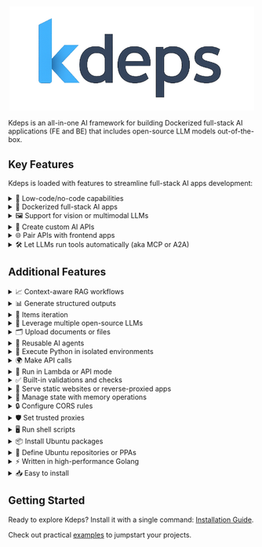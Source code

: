 <p align="center">
  <img src="./public/logo.png" width="500" />
</p>

Kdeps is an all-in-one AI framework for building Dockerized full-stack AI applications (FE and BE) that includes
open-source LLM models out-of-the-box.

## Key Features

Kdeps is loaded with features to streamline full-stack AI apps development:

<details>
  <summary>🧩 Low-code/no-code capabilities</summary>
  Build <a href="https://kdeps.com/getting-started/configuration/workflow.html">operational full-stack AI apps</a>, enabling accessible development for non-technical users.

```pkl
// workflow.pkl
Name = "ticketResolutionAgent"
Description = "Automates customer support ticket resolution with LLM responses."
Version = "1.0.0"
TargetActionID = "responseResource"
settings {
  APIServerMode = true
  APIServer {
    HostIP = "127.0.0.1"
    PortNum = 3000
    Routes {
      new { Path = "/api/v1/ticket"; Methods { "POST" } }
    }
    CORS { EnableCORS = true; AllowOrigins { "http://localhost:8080" } }
  }
  AgentSettings {
    Timezone = "Etc/UTC"
    Models { "llama3.2:1b" }
    OllamaImageTag = "0.6.8"
  }
}
```

```pkl
// resources/fetch_data.pkl
ActionID = "httpFetchResource"
Name = "CRM Fetch"
Description = "Fetches ticket data via CRM API."
run {
  RestrictToHTTPMethods { "POST" }
  RestrictToRoutes { "/api/v1/ticket" }
  PreflightCheck {
    Validations { "@(request.data().ticket_id)" != "" }
  }
  HTTPClient {
    Method = "GET"
    Url = "https://crm.example.com/api/ticket/@(request.data().ticket_id)"
    Headers { ["Authorization"] = "Bearer @(session.getRecord('crm_token'))" }
    TimeoutDuration = 30.s
  }
}
```

```pkl
// resources/llm.pkl
ActionID = "llmResource"
Name = "LLM Ticket Response"
Description = "Generates responses for customer tickets."
Requires { "httpFetchResource" }
run {
  RestrictToHTTPMethods { "POST" }
  RestrictToRoutes { "/api/v1/ticket" }
  Chat {
    Model = "llama3.2:1b"
    Role = "assistant"
    Prompt = "Provide a professional response to the customer query: @(request.data().query)"
    Scenario {
      new { Role = "system"; Prompt = "You are a customer support assistant. Be polite and concise." }
      new { Role = "system"; Prompt = "Ticket data: @(client.responseBody("httpFetchResource"))" }
    }
    JSONResponse = true
    JSONResponseKeys { "response_text" }
    TimeoutDuration = 60.s
  }
}
```

```pkl
// resources/response.pkl
ActionID = "responseResource"
Name = "API Response"
Description = "Returns ticket resolution response."
Requires { "llmResource" }
run {
  RestrictToHTTPMethods { "POST" }
  RestrictToRoutes { "/api/v1/ticket" }
  APIResponse {
    Success = true
    Response {
      Data { "@(llm.response('llmResource'))" }
    }
    Meta { Headers { ["Content-Type"] = "application/json" } }
  }
}
```
</details>

<details>
  <summary>🐳 Dockerized full-stack AI apps</summary>
  Build applications with <a href="https://kdeps.com/getting-started/introduction/quickstart.html#quickstart">batteries included</a> for seamless development and deployment, as detailed in the <a href="https://kdeps.com/getting-started/configuration/workflow.html#ai-agent-settings">AI agent settings</a>.

```pkl
# Creating a Docker image of the kdeps AI agent is easy!
# First, package the AI agent project.
$ kdeps package tickets-ai/
INFO kdeps package created package-file=tickets-ai-1.0.0.kdeps
# Then build a docker image and run.
$ kdeps run tickets-ai-1.0.0.kdeps
# It also creates a Docker compose configuration file.
```

```pkl
# docker-compose.yml
version: '3.8'
services:
  kdeps-tickets-ai-cpu:
    image: kdeps-tickets-ai:1.0.0
    ports:
      - "127.0.0.1:3000"
    restart: on-failure
    volumes:
      - ollama:/root/.ollama
      - kdeps:/.kdeps
volumes:
  ollama:
    external:
      name: ollama
  kdeps:
    external:
      name: kdeps
```
</details>

<details>
  <summary>🖼️ Support for vision or multimodal LLMs</summary>
  Process text, images, and other data types in a single workflow with <a href="https://kdeps.com/getting-started/resources/multimodal.html">vision or multimodal LLMs</a>.

```pkl
// workflow.pkl
Name = "visualTicketAnalyzer"
Description = "Analyzes images in support tickets for defects using a vision model."
Version = "1.0.0"
TargetActionID = "responseResource"
settings {
  APIServerMode = true
  APIServer {
    HostIP = "127.0.0.1"
    PortNum = 3000
    Routes {
      new { Path = "/api/v1/visual-ticket"; Methods { "POST" } }
    }
    CORS { EnableCORS = true; AllowOrigins { "http://localhost:8080" } }
  }
  AgentSettings {
    Timezone = "Etc/UTC"
    Models { "llama3.2-vision" }
    OllamaImageTag = "0.6.8"
  }
}
```

```pkl
// resources/fetch_data.pkl
ActionID = "httpFetchResource"
Name = "CRM Fetch"
Description = "Fetches ticket data via CRM API."
run {
  RestrictToHTTPMethods { "POST" }
  RestrictToRoutes { "/api/v1/ticket" }
  PreflightCheck {
    Validations { "@(request.data().ticket_id)" != "" }
  }
  HTTPClient {
    Method = "GET"
    Url = "https://crm.example.com/api/ticket/@(request.data().ticket_id)"
    Headers { ["Authorization"] = "Bearer @(session.getRecord('crm_token'))" }
    TimeoutDuration = 30.s
  }
}
```

```pkl
// resources/llm.pkl
ActionID = "llmResource"
Name = "Visual Defect Analyzer"
Description = "Analyzes ticket images for defects."
Requires { "httpFetchResource" }
run {
  RestrictToHTTPMethods { "POST" }
  RestrictToRoutes { "/api/v1/visual-ticket" }
  PreflightCheck {
    Validations { "@(request.filecount())" > 0 }
  }
  Chat {
    Model = "llama3.2-vision"
    Role = "assistant"
    Prompt = "Analyze the image for product defects and describe any issues found."
    Files { "@(request.files()[0])" }
    Scenario {
      new { Role = "system"; Prompt = "You are a support assistant specializing in visual defect detection." }
      new { Role = "system"; Prompt = "Ticket data: @(client.responseBody("httpFetchResource"))" }
    }
    JSONResponse = true
    JSONResponseKeys { "defect_description"; "severity" }
    TimeoutDuration = 60.s
  }
}
```

```pkl
// resources/response.pkl
ActionID = "responseResource"
Name = "API Response"
Description = "Returns defect analysis result."
Requires { "llmResource" }
run {
  RestrictToHTTPMethods { "POST" }
  RestrictToRoutes { "/api/v1/visual-ticket" }
  APIResponse {
    Success = true
    Response {
      Data { "@(llm.response('llmResource'))" }
    }
    Meta { Headers { ["Content-Type"] = "application/json" } }
  }
}
```
</details>

<details>
  <summary>🔌 Create custom AI APIs</summary>
  Serve <a href="https://kdeps.com/getting-started/configuration/workflow.html#llm-models">open-source LLMs</a> through custom <a href="https://kdeps.com/getting-started/configuration/workflow.html#api-server-settings">AI APIs</a> for robust AI-driven applications.
</details>

<details>
  <summary>🌐 Pair APIs with frontend apps</summary>
  Integrate with frontend apps like Streamlit, NodeJS, and more for interactive AI-driven user interfaces, as outlined in <a href="https://kdeps.com/getting-started/configuration/workflow.html#web-server-settings">web server settings</a>.

```pkl
// workflow.pkl
Name = "frontendAIApp"
Description = "Pairs an AI API with a Streamlit frontend for text summarization."
Version = "1.0.0"
TargetActionID = "responseResource"
settings {
  APIServerMode = true
  WebServerMode = true
  APIServer {
    HostIP = "127.0.0.1"
    PortNum = 3000
    Routes {
      new { Path = "/api/v1/summarize"; Methods { "POST" } }
    }
  }
  WebServer {
    HostIP = "127.0.0.1"
    PortNum = 8501
    Routes {
      new {
        Path = "/app"
        PublicPath = "/fe/1.0.0/web/"
        ServerType = "app"
        AppPort = 8501
        Command = "streamlit run app.py"
      }
    }
  }
  AgentSettings {
    Timezone = "Etc/UTC"
    PythonPackages { "streamlit" }
    Models { "llama3.2:1b" }
    OllamaImageTag = "0.6.8"
  }
}
```

```pkl
// data/fe/web/app.py (Streamlit frontend)
import streamlit as st
import requests

st.title("Text Summarizer")
text = st.text_area("Enter text to summarize")
if st.button("Summarize"):
  response = requests.post("http://localhost:3000/api/v1/summarize", json={"text": text})
  if response.ok:
    st.write(response.json()['response']['data']['summary'])
  else:
    st.error("Error summarizing text")
```

```pkl
// resources/llm.pkl
ActionID = "llmResource"
Name = "Text Summarizer"
Description = "Summarizes input text using an LLM."
run {
  RestrictToHTTPMethods { "POST" }
  RestrictToRoutes { "/api/v1/summarize" }
  Chat {
    Model = "llama3.2:1b"
    Role = "assistant"
    Prompt = "Summarize this text in 50 words or less: @(request.data().text)"
    JSONResponse = true
    JSONResponseKeys { "summary" }
    TimeoutDuration = 60.s
  }
}
```
</details>

<details>
  <summary>🛠️ Let LLMs run tools automatically (aka MCP or A2A)</summary>
  Enhance functionality through scripts and sequential tool pipelines with <a href="https://kdeps.com/getting-started/resources/llm.html#tools-configuration">external tools and chained tool workflows</a>.

```pkl
// workflow.pkl
Name = "toolChainingAgent"
Description = "Uses LLM to query a database and generate a report via tools."
Version = "1.0.0"
TargetActionID = "responseResource"
settings {
  APIServerMode = true
  APIServer {
    HostIP = "127.0.0.1"
    PortNum = 3000
    Routes {
      new { Path = "/api/v1/report"; Methods { "POST" } }
    }
  }
  AgentSettings {
    Timezone = "Etc/UTC"
    Models { "llama3.2:1b" }
    OllamaImageTag = "0.6.8"
  }
}
```

```pkl
// resources/llm.pkl
ActionID = "llmResource"
Name = "Report Generator"
Description = "Generates a report using a database query tool."
run {
  RestrictToHTTPMethods { "POST" }
  RestrictToRoutes { "/api/v1/report" }
  Chat {
    Model = "llama3.2:1b"
    Role = "assistant"
    Prompt = "Generate a sales report based on database query results. Date range: @(request.params("date_range"))"
    Tools {
      new {
        Name = "query_sales_db"
        Script = "@(data.filepath('tools/1.0.0', 'query_sales.py'))"
        Description = "Queries the sales database for recent transactions"
        Parameters {
          ["date_range"] { Required = true; Type = "string"; Description = "Date range for query (e.g., '2025-01-01:2025-05-01')" }
        }
      }
    }
    JSONResponse = true
    JSONResponseKeys { "report" }
    TimeoutDuration = 60.s
  }
}
```

```pkl
// data/tools/query_sales.py
import sqlite3
import sys

def query_sales(date_range):
  start, end = date_range.split(':')
  conn = sqlite3.connect('sales.db')
  cursor = conn.execute("SELECT * FROM transactions WHERE date BETWEEN ? AND ?", (start, end))
  results = cursor.fetchall()
  conn.close()
  return results

print(query_sales(sys.argv[1]))
```
</details>

## Additional Features

<details>
  <summary>📈 Context-aware RAG workflows</summary>
  Enable accurate, knowledge-intensive tasks with <a href="https://kdeps.com/getting-started/resources/kartographer.html">RAG workflows</a>.
</details>

<details>
  <summary>📊 Generate structured outputs</summary>
  Create consistent, machine-readable responses from LLMs, as described in the <a href="https://kdeps.com/getting-started/resources/llm.html#chat-block">chat block documentation</a>.

```pkl
// workflow.pkl
Name = "structuredOutputAgent"
Description = "Generates structured JSON responses from LLM."
Version = "1.0.0"
TargetActionID = "responseResource"
settings {
  APIServerMode = true
  APIServer {
    HostIP = "127.0.0.1"
    PortNum = 3000
    Routes {
      new { Path = "/api/v1/structured"; Methods { "POST" } }
    }
  }
  AgentSettings {
    Timezone = "Etc/UTC"
    Models { "llama3.2:1b" }
    OllamaImageTag = "0.6.8"
  }
}
```

```pkl
// resources/llm.pkl
ActionID = "llmResource"
Name = "Structured Response Generator"
Description = "Generates structured JSON output."
run {
  RestrictToHTTPMethods { "POST" }
  RestrictToRoutes { "/api/v1/structured" }
  Chat {
    Model = "llama3.2:1b"
    Role = "assistant"
    Prompt = "Analyze this text and return a structured response: @(request.data().text)"
    JSONResponse = true
    JSONResponseKeys { "summary"; "keywords" }
    TimeoutDuration = 60.s
  }
}
```
</details>

<details>
  <summary>🔄 Items iteration</summary>
  Iterate over multiple items in a resource to process them sequentially, using <a href="https://kdeps.com/getting-started/resources/items.html">items iteration</a> with `item.current()`, `item.prev()`, and `item.next()`.

```pkl
// workflow.pkl
Name = "mtvScenarioGenerator"
Description = "Generates MTV video scenarios based on song lyrics."
Version = "1.0.0"
TargetActionID = "responseResource"
settings {
  APIServerMode = true
  APIServer {
    HostIP = "127.0.0.1"
    PortNum = 3000
    Routes {
      new { Path = "/api/v1/mtv-scenarios"; Methods { "GET" } }
    }
    CORS { EnableCORS = true; AllowOrigins { "http://localhost:8080" } }
  }
  AgentSettings {
    Timezone = "Etc/UTC"
    Models { "llama3.2:1b" }
    OllamaImageTag = "0.6.8"
  }
}
```

```pkl
// resources/llm.pkl
ActionID = "llmResource"
Name = "MTV Scenario Generator"
Description = "Generates MTV video scenarios for song lyrics."
Items {
  "A long, long time ago"
  "I can still remember"
  "How that music used to make me smile"
  "And I knew if I had my chance"
}
run {
  RestrictToHTTPMethods { "GET" }
  RestrictToRoutes { "/api/v1/mtv-scenarios" }
  SkipCondition {
    "@(item.current())" == "And I knew if I had my chance" // Skip this lyric
  }
  Chat {
    Model = "llama3.2:1b"
    Role = "assistant"
    Prompt = """
    Based on the lyric @(item.current()) from the song "American Pie," generate a suitable scenario for an MTV music video. The scenario should include a vivid setting, key visual elements, and a mood that matches the lyric's tone.
    """
    Scenario {
      new { Role = "system"; Prompt = "You are a creative director specializing in music video production." }
    }
    JSONResponse = true
    JSONResponseKeys { "setting"; "visual_elements"; "mood" }
    TimeoutDuration = 60.s
  }
}
```

```pkl
// resources/response.pkl
ActionID = "responseResource"
Name = "API Response"
Description = "Returns MTV video scenarios."
Requires { "llmResource" }
run {
  RestrictToHTTPMethods { "GET" }
  RestrictToRoutes { "/api/v1/mtv-scenarios" }
  APIResponse {
    Success = true
    Response {
      Data { "@(llm.response('llmResource'))" }
    }
    Meta { Headers { ["Content-Type"] = "application/json" } }
  }
}
```
</details>

<details>
  <summary>🤖 Leverage multiple open-source LLMs</summary>
  Use LLMs from <a href="https://kdeps.com/getting-started/configuration/workflow.html#llm-models">Ollama</a> and <a href="https://github.com/kdeps/examples/tree/main/huggingface_imagegen_api">Huggingface</a> for diverse AI capabilities.

```pkl
// workflow.pkl
Models {
  "tinydolphin"
  "llama3.3"
  "llama3.2-vision"
  "llama3.2:1b"
  "mistral"
  "gemma"
  "mistral"
}
```
</details>

<details>
  <summary>🗂️ Upload documents or files</summary>
  Process documents for LLM analysis, ideal for document analysis tasks, as shown in the <a href="https://kdeps.com/getting-started/tutorials/files.html">file upload tutorial</a>.

```pkl
// workflow.pkl
Name = "docAnalysisAgent"
Description = "Analyzes uploaded documents with LLM."
Version = "1.0.0"
TargetActionID = "responseResource"
settings {
  APIServerMode = true
  APIServer {
    HostIP = "127.0.0.1"
    PortNum = 3000
    Routes {
      new { Path = "/api/v1/doc-analyze"; Methods { "POST" } }
    }
  }
  AgentSettings {
    Timezone = "Etc/UTC"
    Models { "llama3.2-vision" }
    OllamaImageTag = "0.6.8"
  }
}
```

```pkl
// resources/llm.pkl
ActionID = "llmResource"
Name = "Document Analyzer"
Description = "Extracts text from uploaded documents."
run {
  RestrictToHTTPMethods { "POST" }
  RestrictToRoutes { "/api/v1/doc-analyze" }
  PreflightCheck {
    Validations { "@(request.filecount())" > 0 }
  }
  Chat {
    Model = "llama3.2-vision"
    Role = "assistant"
    Prompt = "Extract key information from this document."
    Files { "@(request.files()[0])" }
    JSONResponse = true
    JSONResponseKeys { "key_info" }
    TimeoutDuration = 60.s
  }
}
```
</details>

<details>
  <summary>🔄 Reusable AI agents</summary>
  Create flexible workflows with <a href="https://kdeps.com/getting-started/resources/remix.html">reusable AI agents</a>.

```pkl
// workflow.pkl
Name = "docAnalysisAgent"
Description = "Analyzes uploaded documents with LLM."
Version = "1.0.0"
TargetActionID = "responseResource"
Workflows { "@ticketResolutionAgent" }
settings {
  APIServerMode = true
  APIServer {
    HostIP = "127.0.0.1"
    PortNum = 3000
    Routes {
      new { Path = "/api/v1/doc-analyze"; Methods { "POST" } }
    }
  }
  AgentSettings {
    Timezone = "Etc/UTC"
    Models { "llama3.2-vision" }
    OllamaImageTag = "0.6.8"
  }
}
```

```pkl
// resources/response.pkl
ActionID = "responseResource"
Name = "API Response"
Description = "Returns defect analysis result."
Requires {
  "llmResource"
  "@ticketResolutionAgent/llmResource:1.0.0"
}
run {
  RestrictToHTTPMethods { "POST" }
  RestrictToRoutes { "/api/v1/doc-analyze" }
  APIResponse {
    Success = true
    Response {
      Data {
        "@(llm.response("llmResource"))"
        "@(llm.response('@ticketResolutionAgent/llmResource:1.0.0'))"
      }
    }
    Meta { Headers { ["Content-Type"] = "application/json" } }
  }
}
```
</details>

<details>
  <summary>🐍 Execute Python in isolated environments</summary>
  Run Python code securely using <a href="https://kdeps.com/getting-started/resources/python.html">Anaconda</a> in isolated environments.

```pkl
// resources/python.pkl
ActionID = "pythonResource"
Name = "Data Formatter"
Description = "Formats extracted data for storage."
run {
  RestrictToHTTPMethods { "POST" }
  RestrictToRoutes { "/api/v1/scan-document" }
  Python {
    Script = """
import pandas as pd

def format_data(data):
  df = pd.DataFrame([data])
  return df.to_json()

print(format_data(@(llm.response('llmResource'))))
"""
    TimeoutDuration = 60.s
  }
}
```
</details>

<details>
  <summary>🌍 Make API calls</summary>
  Perform API calls directly from configuration, as detailed in the <a href="https://kdeps.com/getting-started/resources/client.html">client documentation</a>.

```pkl
// resources/http_client.pkl
ActionID = "httpResource"
Name = "DMS Submission"
Description = "Submits extracted data to document management system."
run {
  RestrictToHTTPMethods { "POST" }
  RestrictToRoutes { "/api/v1/scan-document" }
  HTTPClient {
    Method = "POST"
    Url = "https://dms.example.com/api/documents"
    Data { "@(python.stdout('pythonResource'))" }
    Headers { ["Authorization"] = "Bearer @(session.getRecord('dms_token'))" }
    TimeoutDuration = 30.s
  }
}
```
</details>

<details>
  <summary>🚀 Run in Lambda or API mode</summary>
  Operate in <a href="https://kdeps.com/getting-started/configuration/workflow.html#lambda-mode">Lambda mode</a> or <a href="https://kdeps.com/getting-started/configuration/workflow.html#api-server-settings">API mode</a> for flexible deployment.
</details>

<details>
  <summary>✅ Built-in validations and checks</summary>
  Utilize <a href="https://kdeps.com/getting-started/resources/api-request-validations.html#api-request-validations">API request validations</a>, <a href="https://kdeps.com/getting-started/resources/validations.html">custom validation checks</a>, and <a href="https://kdeps.com/getting-started/resources/skip.html">skip conditions</a> for robust workflows.

```pkl
RestrictToHTTPMethods { "POST" }
RestrictToRoutes { "/api/v1/scan-document" }
PreflightCheck {
  Validations { "@(request.filetype('document'))" == "image/jpeg" }
}
SkipCondition { "@(request.data().query.length)" < 5 }
```
</details>

<details>
  <summary>📁 Serve static websites or reverse-proxied apps</summary>
  Host <a href="https://kdeps.com/getting-started/configuration/workflow.html#static-file-serving">static websites</a> or <a href="https://kdeps.com/getting-started/configuration/workflow.html#reverse-proxying">reverse-proxied apps</a> directly.

```pkl
// workflow.pkl
Name = "frontendAIApp"
Description = "Pairs an AI API with a Streamlit frontend for text summarization."
Version = "1.0.0"
TargetActionID = "responseResource"
settings {
  APIServerMode = true
  WebServerMode = true
  APIServer {
    HostIP = "127.0.0.1"
    PortNum = 3000
    Routes {
      new { Path = "/api/v1/summarize"; Methods { "POST" } }
    }
  }
  WebServer {
    HostIP = "127.0.0.1"
    PortNum = 8501
    Routes {
      new {
        Path = "/app"
        ServerType = "app"
        AppPort = 8501
        Command = "streamlit run app.py"
      }
    }
  }
  AgentSettings {
    Timezone = "Etc/UTC"
    PythonPackages { "streamlit" }
    Models { "llama3.2:1b" }
    OllamaImageTag = "0.6.8"
  }
}
```
</details>

<details>
  <summary>💾 Manage state with memory operations</summary>
  Store, retrieve, and clear persistent data using <a href="https://kdeps.com/getting-started/resources/memory.html">memory operations</a>.

```pkl
expr {
  "@(memory.setRecord('user_data', request.data().data))"
}
local user_data = "@(memory.getRecord('user_data'))"
```
</details>

<details>
  <summary>🔒 Configure CORS rules</summary>
  Set <a href="https://kdeps.com/getting-started/configuration/workflow.html#cors-configuration">CORS rules</a> directly in the workflow for secure API access.

```pkl
// workflow.pkl
CORS {
  EnableCORS = true
  AllowOrigins { "https://example.com" }
  AllowMethods { "GET"; "POST" }
}
```
</details>

<details>
  <summary>🛡️ Set trusted proxies</summary>
  Enhance API and frontend security with <a href="https://kdeps.com/getting-started/configuration/workflow.html#trustedproxies">trusted proxies</a>.

```pkl
// workflow.pkl
APIServerMode = true
APIServer {
  HostIP = "127.0.0.1"
  PortNum = 3000
  Routes {
    new { Path = "/api/v1/proxy"; Methods { "GET" } }
  }
  TrustedProxies { "192.168.1.1"; "10.0.0.0/8" }
}
```
</details>

<details>
  <summary>🖥️ Run shell scripts</summary>
  Execute <a href="https://kdeps.com/getting-started/resources/exec.html">shell scripts</a> seamlessly within workflows.

```pkl
// resources/exec.pkl
ActionID = "execResource"
Name = "Shell Script Runner"
Description = "Runs a shell script."
run {
  Exec {
    Command = """
echo "Processing request at $(date)"
"""
    TimeoutDuration = 60.s
  }
}
```
</details>

<details>
  <summary>📦 Install Ubuntu packages</summary>
  Install <a href="https://kdeps.com/getting-started/configuration/workflow.html#ubuntu-packages">Ubuntu packages</a> via configuration for customized environments.

```pkl
// workflow.pkl
AgentSettings {
  Timezone = "Etc/UTC"
  Packages {
    "tesseract-ocr"
    "poppler-utils"
    "npm"
    "ffmpeg"
  }
  OllamaImageTag = "0.6.8"
}
```
</details>

<details>
  <summary>📜 Define Ubuntu repositories or PPAs</summary>
  Configure <a href="https://kdeps.com/getting-started/configuration/workflow.html#ubuntu-repositories">Ubuntu repositories or PPAs</a> for additional package sources.

```pkl
// workflow.pkl
Repositories {
  "ppa:alex-p/tesseract-ocr-devel"
}
```
</details>

<details>
  <summary>⚡ Written in high-performance Golang</summary>
  Benefit from the speed and efficiency of Golang for high-performance applications.
</details>

<details>
  <summary>📥 Easy to install</summary>
  Install and use Kdeps with a single command, as outlined in the <a href="https://kdeps.com/getting-started/introduction/installation.html">installation guide</a>.

```shell
# On macOS
brew install kdeps/tap/kdeps
# Windows, Linux, and macOS
curl -LsSf https://raw.githubusercontent.com/kdeps/kdeps/refs/heads/main/install.sh | sh
```
</details>

## Getting Started

Ready to explore Kdeps? Install it with a single command: [Installation Guide](https://kdeps.com/getting-started/introduction/installation.html).

Check out practical [examples](https://github.com/kdeps/examples) to jumpstart your projects.
